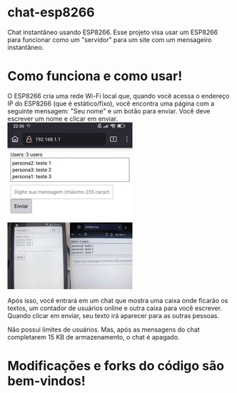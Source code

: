 # chat-esp8266
Chat instantâneo usando ESP8266.
Esse projeto visa usar um ESP8266 para funcionar como um "servidor" para um site com um mensageiro instantâneo.

# Como funciona e como usar!
O ESP8266 cria uma rede Wi-Fi local que, quando você acessa o endereço IP do ESP8266 (que é estático/fixo), você encontra uma página com a seguinte mensagem: "Seu nome" e um botão para enviar. Você deve escrever um nome e clicar em enviar.
![Print do projeto](https://github.com/Zeus-animi/chat-esp8266/blob/e86c62dc9990e77327fea8c5817909c92e71e418/IMG_20241004_223703.png)

Após isso, você entrará em um chat que mostra uma caixa onde ficarão os textos, um contador de usuários online e outra caixa para você escrever. Quando clicar em enviar, seu texto irá aparecer para as outras pessoas.

Não possui limites de usuários. Mas, após as mensagens do chat completarem 15 KB de armazenamento, o chat é apagado.

# Modificações e forks do código são bem-vindos!
